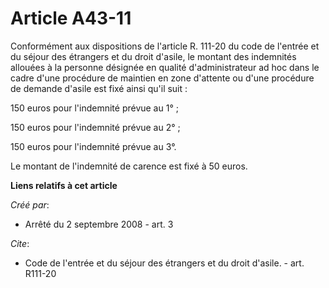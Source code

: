 # Article A43-11

Conformément aux dispositions de l'article R. 111-20 du code de l'entrée et du séjour des étrangers et du droit d'asile, le
montant des indemnités allouées à la personne désignée en qualité d'administrateur ad hoc dans le cadre d'une procédure de
maintien en zone d'attente ou d'une procédure de demande d'asile est fixé ainsi qu'il suit : 

150 euros pour l'indemnité prévue au 1° ; 

150 euros pour l'indemnité prévue au 2° ; 

150 euros pour l'indemnité prévue au 3°. 

Le montant de l'indemnité de carence est fixé à 50 euros.

**Liens relatifs à cet article**

_Créé par_:

  - Arrêté du 2 septembre 2008 - art. 3

_Cite_:

  - Code de l'entrée et du séjour des étrangers et du droit d'asile. - art. R111-20
